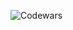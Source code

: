 ![Codewars](https://github.r2v.ch/codewars?user=Danilo666228&top_languages=true&stroke=%23b362ff&theme=purple_dark)
